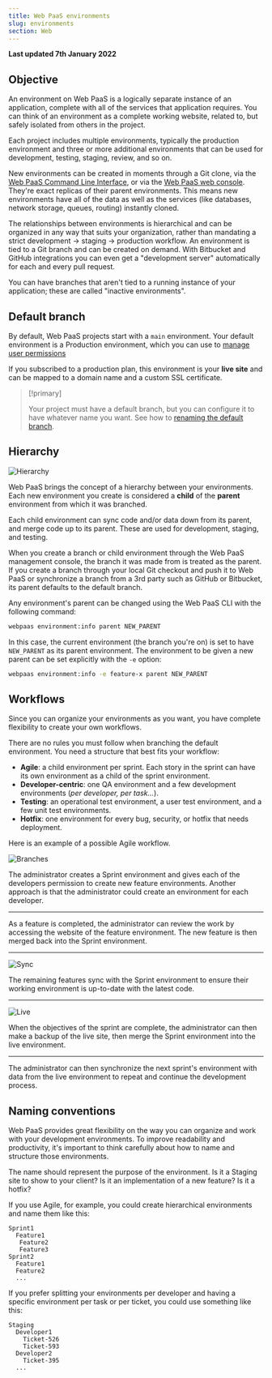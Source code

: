 ```yaml
---
title: Web PaaS environments
slug: environments
section: Web
---
```


**Last updated 7th January 2022**


## Objective  

An environment on Web PaaS is a logically separate instance of an application, complete with all of the services that application requires. You can think of an environment as a complete working website, related to, but safely isolated from others in the project.

Each project includes multiple environments,
typically the production environment and three or more additional environments
that can be used for development, testing, staging, review, and so on.

New environments can be created in moments through a Git clone, via the [Web PaaS Command Line Interface](../../development-cli),
or via the [Web PaaS web console](../).
They're exact replicas of their parent environments.
This means new environments have all of the data
as well as the services (like databases, network storage, queues, routing) instantly cloned.

The relationships between environments is hierarchical
and can be organized in any way that suits your organization,
rather than mandating a strict development → staging → production workflow.
An environment is tied to a Git branch and can be created on demand.
With Bitbucket and GitHub integrations you can even get a "development server" automatically for each and every pull request.

You can have branches that aren't tied to a running instance of your application;
these are called "inactive environments".

## Default branch

By default, Web PaaS projects start with a `main` environment.
Your default environment is a Production environment,
which you can use to [manage user permissions](../../administration-users)

If you subscribed to a production plan, this environment is your **live site**
and can be mapped to a domain name and a custom SSL certificate.

> [!primary]  
> 
> Your project must have a default branch, but you can configure it to have whatever name you want.
> See how to [renaming the default branch](../../guides-general/default-branch).
> 
> 


## Hierarchy

![Hierarchy](images/environments.png "0.5")

Web PaaS brings the concept of a hierarchy between your environments.
Each new environment you create is considered a **child** of the **parent** environment from which it was branched.

Each child environment can sync code and/or data down from its parent, and merge code up to its parent.
These are used for development, staging, and testing.

When you create a branch or child environment through the Web PaaS management console,
the branch it was made from is treated as the parent.
If you create a branch through your local Git checkout and push it to Web PaaS
or synchronize a branch from a 3rd party such as GitHub or Bitbucket,
its parent defaults to the default branch.

Any environment's parent can be changed using the Web PaaS CLI with the following command:

```bash
webpaas environment:info parent NEW_PARENT
```

In this case, the current environment (the branch you're on) is set to have `NEW_PARENT` as its parent environment.
The environment to be given a new parent can be set explicitly with the `-e` option:

```bash
webpaas environment:info -e feature-x parent NEW_PARENT
```

## Workflows

Since you can organize your environments as you want, you have complete flexibility to create your own workflows.

There are no rules you must follow when branching the default environment.
You need a structure that best fits your workflow:

* **Agile**: a child environment per sprint.
  Each story in the sprint can have its own environment as a child of the sprint environment.
* **Developer-centric**: one QA environment and a few development environments (*per developer, per task...*).
* **Testing**: an operational test environment, a user test environment, and a few unit test environments.
* **Hotfix**: one environment for every bug, security, or hotfix that needs deployment.

Here is an example of a possible Agile workflow.

![Branches](images/branches.svg "0.2")


The administrator creates a Sprint environment and gives each of the developers permission to create new feature environments.
Another approach is that the administrator could create an environment for each developer.

------------------------------------------------------------------------

As a feature is completed, the administrator can review the work by accessing the website of the feature environment.
The new feature is then merged back into the Sprint environment.

------------------------------------------------------------------------

![Sync](images/sync.svg "0.2")

The remaining features sync with the Sprint environment to ensure their working environment is up-to-date with the latest code.

------------------------------------------------------------------------

![Live](images/merge-live.svg "0.2")

When the objectives of the sprint are complete, the administrator can then make a backup of the live site,
then merge the Sprint environment into the live environment.

------------------------------------------------------------------------

The administrator can then synchronize the next sprint's environment with data from the live environment
to repeat and continue the development process.

## Naming conventions

Web PaaS provides great flexibility on the way you can organize and work with your development environments.
To improve readability and productivity, it's important to think carefully about how to name and structure those environments.

The name should represent the purpose of the environment.
Is it a Staging site to show to your client? Is it an implementation of a new feature?
Is it a hotfix?

If you use Agile, for example, you could create hierarchical environments and name them like this:

```text
Sprint1
  Feature1
   Feature2
   Feature3
Sprint2
  Feature1
  Feature2
  ...
```

If you prefer splitting your environments per developer and having a specific environment per task or per ticket,
you could use something like this:

```text
Staging
  Developer1
    Ticket-526
    Ticket-593
  Developer2
    Ticket-395
  ...
```
